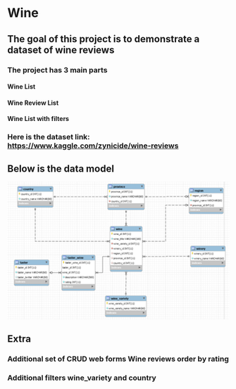 # Wine
## The goal of this project is to demonstrate a dataset of wine reviews
### The project has 3 main parts
#### Wine List
#### Wine Review List
#### Wine List with filters
### Here is the dataset link: https://www.kaggle.com/zynicide/wine-reviews
## Below is the data model
![GitHub Logo](/static/img/model.png)
## Extra
### Additional set of CRUD web forms Wine reviews order by rating
### Additional filters wine_variety and country
